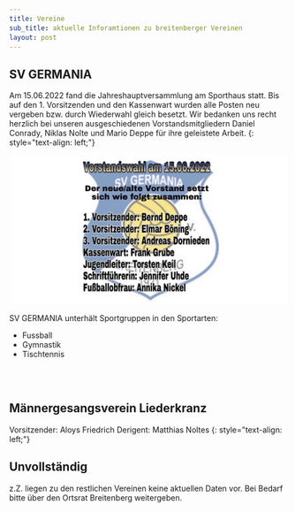 ```yaml
---
title: Vereine
sub_title: aktuelle Inforamtionen zu breitenberger Vereinen
layout: post
---
```


## SV GERMANIA

Am 15.06.2022 fand die Jahreshauptversammlung am Sporthaus statt. Bis auf den 1. Vorsitzenden und den Kassenwart wurden alle Posten neu vergeben bzw. durch Wiederwahl gleich besetzt. 
Wir bedanken uns recht herzlich bei unseren ausgeschiedenen Vorstandsmitgliedern Daniel Conrady, Niklas Nolte und Mario Deppe für ihre geleistete Arbeit.
{: style="text-align: left;"}

<span class="image featured"><img src="images/sv_germania_2022.jpg" alt="" /></span>

SV GERMANIA unterhält Sportgruppen in den Sportarten:
- Fussball
- Gymnastik
- Tischtennis 

<br>
<br>

## Männergesangsverein Liederkranz

Vorsitzender: Aloys Friedrich
Derigent: Matthias Noltes
{: style="text-align: left;"}


## Unvollständig

z.Z. liegen zu den restlichen Vereinen keine aktuellen Daten vor. Bei Bedarf bitte über den Ortsrat Breitenberg weitergeben.